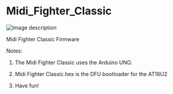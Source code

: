 Midi_Fighter_Classic
====================

![Image description](https://djtechtools.com/wp-content/uploads/2009/11/SIDE-VIEW_MIDIFIGHTER-KIT.jpg)

Midi Fighter Classic Firmware

Notes:

1) The Midi Fighter Classic uses the Arduino UNO.

2) Midi Fighter Classic.hex is the DFU bootloader for the AT16U2

3) Have fun!
